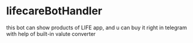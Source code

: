 # lifecareBotHandler

this bot can show products of LIFE app, and u can buy it right in telegram with help of built-in valute converter
